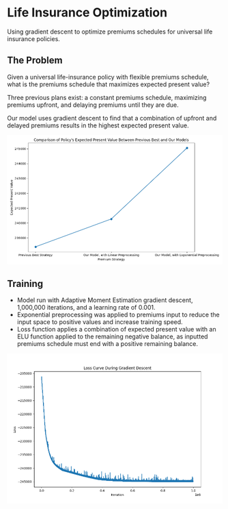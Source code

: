 # Life Insurance Optimization
Using gradient descent to optimize premiums schedules for universal life insurance policies.


## The Problem

Given a universal life-insurance policy with flexible premiums schedule, what is the premiums schedule that maximizes expected present value?

Three previous plans exist: a constant premiums schedule, maximizing premiums upfront, and delaying premiums until they are due.

Our model uses gradient descent to find that a combination of upfront and delayed premiums results in the highest expected present value. 

![Comparison of Premium Schedules](fig/comparison.png)


## Training

- Model run with Adaptive Moment Estimation gradient descent, 1,000,000 iterations, and a learning rate of 0.001.
- Exponential preprocessing was applied to premiums input to reduce the input space to positive values and increase training speed.
- Loss function applies a combination of expected present value with an ELU function applied to the remaining negative balance, as inputted premiums schedule must end with a positive remaining balance.

![Loss function](fig/loss_curve.png)
